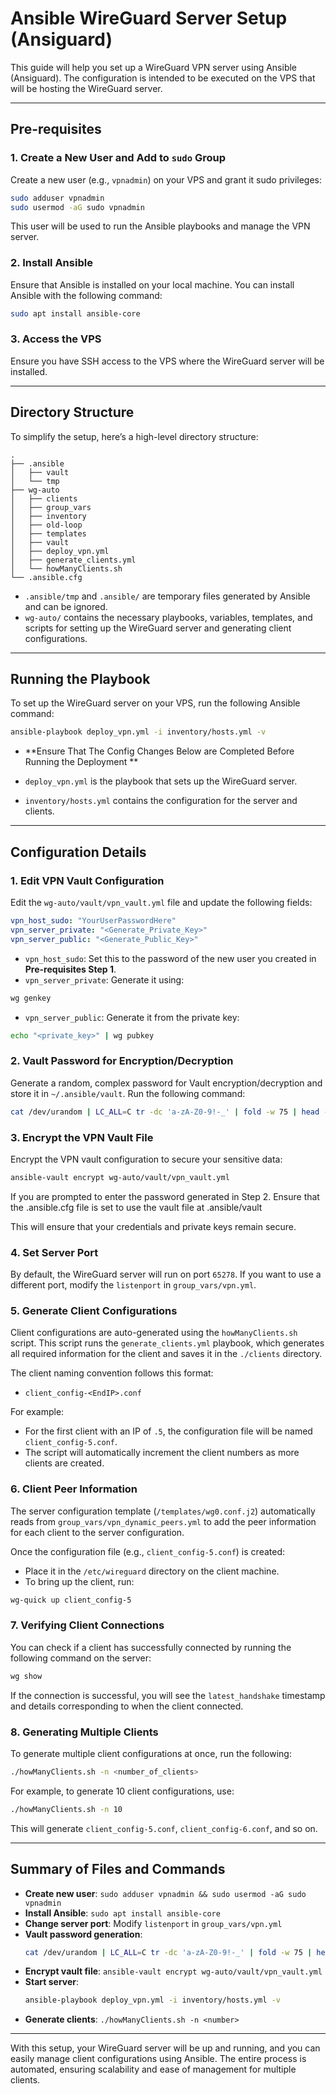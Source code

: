 # Ansible WireGuard Server Setup (Ansiguard)

This guide will help you set up a WireGuard VPN server using Ansible (Ansiguard). The configuration is intended to be executed on the VPS that will be hosting the WireGuard server.

---

## Pre-requisites

### 1. **Create a New User and Add to `sudo` Group**

Create a new user (e.g., `vpnadmin`) on your VPS and grant it sudo privileges:

```bash
sudo adduser vpnadmin
sudo usermod -aG sudo vpnadmin
```

This user will be used to run the Ansible playbooks and manage the VPN server.

### 2. **Install Ansible**

Ensure that Ansible is installed on your local machine. You can install Ansible with the following command:

```bash
sudo apt install ansible-core
```

### 3. **Access the VPS**

Ensure you have SSH access to the VPS where the WireGuard server will be installed.

---

## Directory Structure

To simplify the setup, here’s a high-level directory structure:

```
.
├── .ansible
│   ├── vault
│   └── tmp
├── wg-auto
│   ├── clients
│   ├── group_vars
│   ├── inventory
│   ├── old-loop
│   ├── templates
│   ├── vault
│   ├── deploy_vpn.yml
│   ├── generate_clients.yml
│   └── howManyClients.sh
└── .ansible.cfg
```

- `.ansible/tmp` and `.ansible/` are temporary files generated by Ansible and can be ignored.
- `wg-auto/` contains the necessary playbooks, variables, templates, and scripts for setting up the WireGuard server and generating client configurations.

---

## Running the Playbook

To set up the WireGuard server on your VPS, run the following Ansible command:

```bash
ansible-playbook deploy_vpn.yml -i inventory/hosts.yml -v
```

- **Ensure That The Config Changes Below are Completed Before Running the Deployment **

- `deploy_vpn.yml` is the playbook that sets up the WireGuard server.
- `inventory/hosts.yml` contains the configuration for the server and clients.

---

## Configuration Details

### 1. Edit VPN Vault Configuration

Edit the `wg-auto/vault/vpn_vault.yml` file and update the following fields:

```yaml
vpn_host_sudo: "YourUserPasswordHere"
vpn_server_private: "<Generate_Private_Key>"
vpn_server_public: "<Generate_Public_Key>"
```

- `vpn_host_sudo`: Set this to the password of the new user you created in **Pre-requisites Step 1**.
- `vpn_server_private`: Generate it using:

```bash
wg genkey
```

- `vpn_server_public`: Generate it from the private key:

```bash
echo "<private_key>" | wg pubkey
```

### 2. Vault Password for Encryption/Decryption

Generate a random, complex password for Vault encryption/decryption and store it in `~/.ansible/vault`. Run the following command:

```bash
cat /dev/urandom | LC_ALL=C tr -dc 'a-zA-Z0-9!-_' | fold -w 75 | head -n 1 > ~/.ansible/vault
```

### 3. Encrypt the VPN Vault File

Encrypt the VPN vault configuration to secure your sensitive data:

```bash
ansible-vault encrypt wg-auto/vault/vpn_vault.yml
```

If you are prompted to enter the password generated in Step 2. Ensure that the .ansible.cfg file is set to use the vault file at .ansible/vault

This will ensure that your credentials and private keys remain secure.

### 4. Set Server Port

By default, the WireGuard server will run on port `65278`. If you want to use a different port, modify the `listenport` in `group_vars/vpn.yml`.

### 5. Generate Client Configurations

Client configurations are auto-generated using the `howManyClients.sh` script. This script runs the `generate_clients.yml` playbook, which generates all required information for the client and saves it in the `./clients` directory.

The client naming convention follows this format:

- `client_config-<EndIP>.conf`

For example:

- For the first client with an IP of `.5`, the configuration file will be named `client_config-5.conf`.
- The script will automatically increment the client numbers as more clients are created.

### 6. Client Peer Information

The server configuration template (`/templates/wg0.conf.j2`) automatically reads from `group_vars/vpn_dynamic_peers.yml` to add the peer information for each client to the server configuration.

Once the configuration file (e.g., `client_config-5.conf`) is created:

- Place it in the `/etc/wireguard` directory on the client machine.
- To bring up the client, run:

```bash
wg-quick up client_config-5
```

### 7. Verifying Client Connections

You can check if a client has successfully connected by running the following command on the server:

```bash
wg show
```

If the connection is successful, you will see the `latest_handshake` timestamp and details corresponding to when the client connected.

### 8. Generating Multiple Clients

To generate multiple client configurations at once, run the following:

```bash
./howManyClients.sh -n <number_of_clients>
```

For example, to generate 10 client configurations, use:

```bash
./howManyClients.sh -n 10
```

This will generate `client_config-5.conf`, `client_config-6.conf`, and so on.

---

## Summary of Files and Commands

- **Create new user**: `sudo adduser vpnadmin && sudo usermod -aG sudo vpnadmin`
- **Install Ansible**: `sudo apt install ansible-core`
- **Change server port**: Modify `listenport` in `group_vars/vpn.yml`
- **Vault password generation**:
  ```bash
  cat /dev/urandom | LC_ALL=C tr -dc 'a-zA-Z0-9!-_' | fold -w 75 | head -n 1 > ~/.ansible/vault
  ```
- **Encrypt vault file**: `ansible-vault encrypt wg-auto/vault/vpn_vault.yml`
- **Start server**:
  ```bash
  ansible-playbook deploy_vpn.yml -i inventory/hosts.yml -v
  ```
- **Generate clients**: `./howManyClients.sh -n <number>`

---

With this setup, your WireGuard server will be up and running, and you can easily manage client configurations using Ansible. The entire process is automated, ensuring scalability and ease of management for multiple clients.

